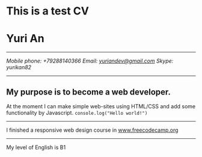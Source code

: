 # This is a test CV
# **Yuri An**

---

*Mobile phone: +79288140366*
*Email: yuriandev@gmail.com*
*Skype: yurikan82*

---

## My purpose is to become a web developer.
At the moment I can make simple web-sites using HTML/CSS and add some functionality by Javascript.
`console.log("Hello world!")`

***

I finished a responsive web design course in www.freecodecamp.org

***

My level of English is B1